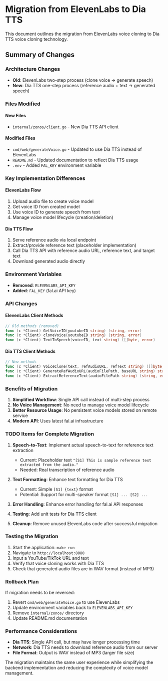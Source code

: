 # Migration from ElevenLabs to Dia TTS

This document outlines the migration from ElevenLabs voice cloning to Dia TTS voice cloning technology.

## Summary of Changes

### Architecture Changes
- **Old**: ElevenLabs two-step process (clone voice → generate speech)
- **New**: Dia TTS one-step process (reference audio + text → generated speech)

### Files Modified

#### New Files
- `internal/zonos/client.go` - New Dia TTS API client

#### Modified Files
- `cmd/web/generateVoice.go` - Updated to use Dia TTS instead of ElevenLabs
- `README.md` - Updated documentation to reflect Dia TTS usage
- `.env` - Added `FAL_KEY` environment variable

### Key Implementation Differences

#### ElevenLabs Flow
1. Upload audio file to create voice model
2. Get voice ID from created model
3. Use voice ID to generate speech from text
4. Manage voice model lifecycle (creation/deletion)

#### Dia TTS Flow
1. Serve reference audio via local endpoint
2. Extract/provide reference text (placeholder implementation)
3. Call Dia TTS API with reference audio URL, reference text, and target text
4. Download generated audio directly

### Environment Variables
- **Removed**: `ELEVENLABS_API_KEY`
- **Added**: `FAL_KEY` (fal.ai API key)

### API Changes

#### ElevenLabs Client Methods
```go
// Old methods (removed)
func (c *Client) GetVoiceID(youtubeID string) (string, error)
func (c *Client) cloneVoice(youtubeID string) (string, error)
func (c *Client) TextToSpeech(voiceID, text string) ([]byte, error)
```

#### Dia TTS Client Methods
```go
// New methods
func (c *Client) VoiceClone(text, refAudioURL, refText string) ([]byte, error)
func (c *Client) GenerateRefAudioURL(audioFilePath, baseURL string) string
func (c *Client) ExtractReferenceText(audioFilePath string) (string, error)
```

### Benefits of Migration

1. **Simplified Workflow**: Single API call instead of multi-step process
2. **No Voice Management**: No need to manage voice model lifecycle
3. **Better Resource Usage**: No persistent voice models stored on remote service
4. **Modern API**: Uses latest fal.ai infrastructure

### TODO Items for Complete Migration

1. **Speech-to-Text**: Implement actual speech-to-text for reference text extraction
   - Current: Placeholder text `"[S1] This is sample reference text extracted from the audio."`
   - Needed: Real transcription of reference audio

2. **Text Formatting**: Enhance text formatting for Dia TTS
   - Current: Simple `[S1] {text}` format
   - Potential: Support for multi-speaker format `[S1] ... [S2] ...`

3. **Error Handling**: Enhance error handling for fal.ai API responses

4. **Testing**: Add unit tests for Dia TTS client

5. **Cleanup**: Remove unused ElevenLabs code after successful migration

### Testing the Migration

1. Start the application: `make run`
2. Navigate to `http://localhost:8080`
3. Input a YouTube/TikTok URL and text
4. Verify that voice cloning works with Dia TTS
5. Check that generated audio files are in WAV format (instead of MP3)

### Rollback Plan

If migration needs to be reversed:
1. Revert `cmd/web/generateVoice.go` to use ElevenLabs
2. Update environment variables back to `ELEVENLABS_API_KEY`
3. Remove `internal/zonos/` directory
4. Update README.md documentation

### Performance Considerations

- **Dia TTS**: Single API call, but may have longer processing time
- **Network**: Dia TTS needs to download reference audio from our server
- **File Format**: Output is WAV instead of MP3 (larger file size)

The migration maintains the same user experience while simplifying the backend implementation and reducing the complexity of voice model management.